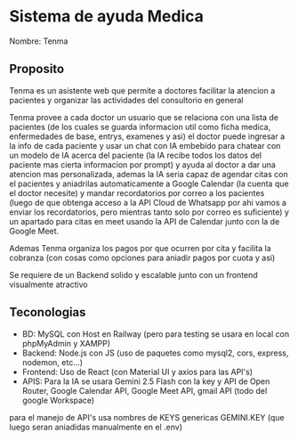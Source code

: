 # Sistema de ayuda Medica
Nombre: Tenma
## Proposito
Tenma es un asistente web que permite a doctores facilitar la atencion a pacientes
y organizar las actividades del consultorio en general

Tenma provee a cada doctor un usuario que se relaciona con una lista de pacientes (de los cuales se guarda informacion util como ficha medica, enfermedades de base, entrys, examenes y asi) el doctor puede ingresar a la info de cada paciente y usar un chat con IA embebido para chatear con un modelo de IA acerca del paciente (la IA recibe todos los datos del paciente mas cierta informacion por prompt) y ayuda al doctor a dar una atencion mas personalizada, ademas la IA seria capaz de agendar citas con el pacientes y aniadrilas automaticamente a Google Calendar (la cuenta que el doctor necesite) y mandar recordatorios por correo a los pacientes (luego de que obtenga acceso a la API Cloud de Whatsapp por ahi vamos a enviar los recordatorios, pero mientras tanto solo por correo es suficiente) y un apartado para citas en meet usando la API de Calendar junto con la de Google Meet.

Ademas Tenma organiza los pagos por que ocurren por cita y facilita la cobranza (con cosas como opciones para aniadir pagos por cuota y asi)

Se requiere de un Backend solido y escalable junto con un frontend visualmente atractivo 

## Teconologias
- BD: MySQL con Host en Railway (pero para testing se usara en local con phpMyAdmin y XAMPP)
- Backend: Node.js con JS (uso de paquetes como mysql2, cors, express, nodemon, etc...)
- Frontend: Uso de React (con Material UI y axios para las API's)
- APIS: Para la IA se usara Gemini 2.5 Flash con la key y API de Open Router, Google Calendar API, Google Meet  API, gmail API (todo del google Workspace)

para el manejo de API's usa nombres de KEYS genericas GEMINI.KEY (que luego seran aniadidas manualmente en el .env)
